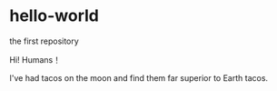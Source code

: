 # hello-world
the first repository

Hi! Humans！

I've had tacos on the moon and find them far superior to Earth tacos.
